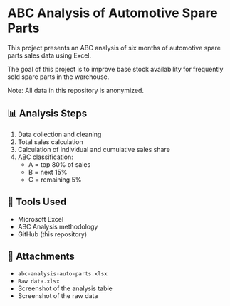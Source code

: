 # ABC Analysis of Automotive Spare Parts

This project presents an ABC analysis of six months of automotive spare parts sales data using Excel.

The goal of this project is to improve base stock availability for frequently sold spare parts in the warehouse.

Note: All data in this repository is anonymized.

## 📊 Analysis Steps

1. Data collection and cleaning  
2. Total sales calculation  
3. Calculation of individual and cumulative sales share  
4. ABC classification:
   - A = top 80% of sales
   - B = next 15%
   - C = remaining 5%

## 🔧 Tools Used

- Microsoft Excel  
- ABC Analysis methodology  
- GitHub (this repository)

## 📁 Attachments

- `abc-analysis-auto-parts.xlsx`
- `Raw data.xlsx`
- Screenshot of the analysis table
- Screenshot of the raw data
